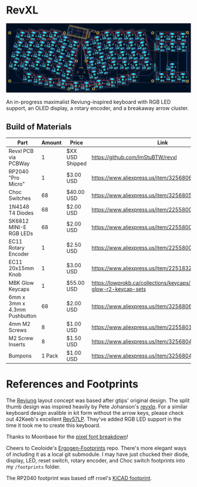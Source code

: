 # RevXL

![PCB Preview](./PCB.png)

An in-progress maximalist Reviung-inspired keyboard with RGB LED support, an OLED display, a rotary encoder, and a breakaway arrow cluster.

## Build of Materials

| Part                         | Amount | Price           | Link                                                 |
| ---------------------------- | ------ | --------------- | ---------------------------------------------------- |
| Revxl PCB via PCBWay         | 1      | $XX USD Shipped | https://github.com/ImStuBTW/revxl                    |
| RP2040 "Pro Micro"           | 1      | $3.00 USD       | https://www.aliexpress.us/item/3256806423363289.html |
| Choc Switches                | 68     | $40.00 USD      | https://www.aliexpress.us/item/3256805697157410.html |
| 1N4148 T4 Diodes             | 68     | $2.00 USD       | https://www.aliexpress.us/item/2255800498728983.html |
| SK6812 MINI-E RGB LEDs       | 68     | $2.00 USD       | https://www.aliexpress.us/item/2255800498728983.html |
| EC11 Rotary Encoder          | 1      | $2.50 USD       | https://www.aliexpress.us/item/2255800160725313.html |
| EC11 20x15mm Knob            | 1      | $3.00 USD       | https://www.aliexpress.us/item/2251832562966356.html |
| MBK Glow Keycaps             | 1      | $55.00 USD      | https://lowprokb.ca/collections/keycaps/products/mbk-glow-r2-keycap-sets |
| 6mm x 3mm x 4.3mm Pushbutton | 68     | $2.00 USD       | https://www.aliexpress.us/item/3256806449645815.html |
| 4mm M2 Screws                | 8      | $1.00 USD       | https://www.aliexpress.us/item/2255801062616407.html |
| M2 Screw Inserts             | 8      | $1.50 USD       | https://www.aliexpress.us/item/3256804349544912.html |
| Bumpons                      | 1 Pack | $1.00 USD       | https://www.aliexpress.us/item/3256804119199524.html |

# References and Footprints

The [Reviung](https://github.com/gtips/reviung) layout concept was based after gtips' original design. The split thumb design was inspired heavily by Pete Johanson's [revxlp](https://gitlab.com/lpgalaxy/revxlp). For a similar keyboard design avalible in kit form without the arrow keys, please check out 42Keeb's excellent [Rev57LP](https://42keebs.eu/shop/kits/pro-micro-based/rev57lp-50-low-profile-hotswap-ergo-kit/). They've added RGB LED support in the time it took me to create this keyboard.

Thanks to Moonbase for the [pixel font breakdown](https://moonbench.xyz/projects/tiny-pixel-art-fonts/)! 

Cheers to Ceoloide's [Ergogen-Footprints](https://github.com/ceoloide/ergogen-footprints) repo. There's more elegant ways of including it as a local git submodule. I may have just chucked their diode, display, LED, reset switch, rotary encoder, and Choc switch footprints into my `/footprints` folder.

The RP2040 footprint was based off rroel's [KiCAD footprint](https://github.com/rroels/kicad_pro_micro_rp2040).